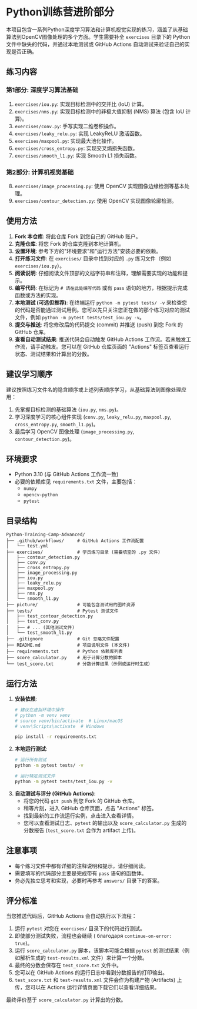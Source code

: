 # Python训练营进阶部分

本项目包含一系列Python深度学习算法和计算机视觉实现的练习，涵盖了从基础算法到OpenCV图像处理的多个方面。学生需要补全 `exercises` 目录下的 Python 文件中缺失的代码，并通过本地测试或 GitHub Actions 自动测试来验证自己的实现是否正确。

## 练习内容

### 第1部分: 深度学习算法基础
1.  `exercises/iou.py`: 实现目标检测中的交并比 (IoU) 计算。
2.  `exercises/nms.py`: 实现目标检测中的非极大值抑制 (NMS) 算法 (包含 IoU 计算)。
3.  `exercises/conv.py`: 手写实现二维卷积操作。
4.  `exercises/leaky_relu.py`: 实现 LeakyReLU 激活函数。
5.  `exercises/maxpool.py`: 实现最大池化操作。
6.  `exercises/cross_entropy.py`: 实现交叉熵损失函数。
7.  `exercises/smooth_l1.py`: 实现 Smooth L1 损失函数。

### 第2部分: 计算机视觉基础
8.  `exercises/image_processing.py`: 使用 OpenCV 实现图像边缘检测等基本处理。
9.  `exercises/contour_detection.py`: 使用 OpenCV 实现图像轮廓检测。

## 使用方法

1.  **Fork 本仓库**: 将此仓库 Fork 到您自己的 GitHub 账户。
2.  **克隆仓库**: 将您 Fork 的仓库克隆到本地计算机。
3.  **设置环境**: 参考下方的"环境要求"和"运行方法"安装必要的依赖。
4.  **打开练习文件**: 在 `exercises/` 目录中找到对应的 `.py` 练习文件（例如 `exercises/iou.py`）。
5.  **阅读说明**: 仔细阅读文件顶部的文档字符串和注释，理解需要实现的功能和提示。
6.  **编写代码**: 在标记为 `# 请在此处编写代码` 或有 `pass` 语句的地方，根据提示完成函数或方法的实现。
7.  **本地测试 (可选但推荐)**: 在终端运行 `python -m pytest tests/ -v` 来检查您的代码是否能通过测试用例。您可以先只关注您正在做的那个练习对应的测试文件，例如 `python -m pytest tests/test_iou.py -v`。
8.  **提交与推送**: 将您修改后的代码提交 (commit) 并推送 (push) 到您 Fork 的 GitHub 仓库。
9.  **查看自动测试结果**: 推送代码会自动触发 GitHub Actions 工作流。若未触发工作流，请手动触发。您可以在 GitHub 仓库页面的 "Actions" 标签页查看运行状态、测试结果和计算出的分数。

## 建议学习顺序

建议按照练习文件名的隐含顺序或上述列表顺序学习，从基础算法到图像处理应用：
1.  先掌握目标检测的基础算法 (`iou.py`, `nms.py`)。
2.  学习深度学习的核心组件实现 (`conv.py`, `leaky_relu.py`, `maxpool.py`, `cross_entropy.py`, `smooth_l1.py`)。
3.  最后学习 OpenCV 图像处理 (`image_processing.py`, `contour_detection.py`)。

## 环境要求
- Python 3.10 (与 GitHub Actions 工作流一致)
- 必要的依赖库见 `requirements.txt` 文件，主要包括：
  - `numpy`
  - `opencv-python`
  - `pytest`

## 目录结构

```
Python-Training-Camp-Advanced/
├── .github/workflows/     # GitHub Actions 工作流配置
│   └── test.yml
├── exercises/             # 学员练习目录 (需要填空的 .py 文件)
│   ├── contour_detection.py
│   ├── conv.py
│   ├── cross_entropy.py
│   ├── image_processing.py
│   ├── iou.py
│   ├── leaky_relu.py
│   ├── maxpool.py
│   ├── nms.py
│   └── smooth_l1.py
├── picture/               # 可能包含测试用的图片资源
├── tests/                 # Pytest 测试文件
│   ├── test_contour_detection.py
│   ├── test_conv.py
│   ├── # ... (其他测试文件)
│   └── test_smooth_l1.py
├── .gitignore             # Git 忽略文件配置
├── README.md              # 项目说明文件 (本文件)
├── requirements.txt       # Python 依赖库列表
├── score_calculator.py    # 用于计算分数的脚本
└── test_score.txt         # 分数计算结果（示例或运行时生成）
```

## 运行方法

1.  **安装依赖**:
    ```bash
    # 建议在虚拟环境中操作
    # python -m venv venv
    # source venv/bin/activate  # Linux/macOS
    # venv\Scripts\activate  # Windows

    pip install -r requirements.txt
    ```
2.  **本地运行测试**:
    ```bash
    # 运行所有测试
    python -m pytest tests/ -v

    # 运行特定测试文件
    python -m pytest tests/test_iou.py -v
    ```
3.  **自动测试与评分 (GitHub Actions)**:
    *   将您的代码 `git push` 到您 Fork 的 GitHub 仓库。
    *   稍等片刻，进入 GitHub 仓库页面，点击 "Actions" 标签。
    *   找到最新的工作流运行实例，点击进入查看详情。
    *   您可以查看测试日志、`pytest` 的输出以及 `score_calculator.py` 生成的分数报告 (`test_score.txt` 会作为 artifact 上传)。

## 注意事项
- 每个练习文件中都有详细的注释说明和提示，请仔细阅读。
- 需要填写的代码部分主要是完成带有 `pass` 语句的函数体。
- 务必先独立思考和实现，必要时再参考 `answers/` 目录下的答案。

## 评分标准

当您推送代码后，GitHub Actions 会自动执行以下流程：
1.  运行 `pytest` 对您在 `exercises/` 目录下的代码进行测试。
2.  即使部分测试失败，流程也会继续 ( благодаря `continue-on-error: true`)。
3.  运行 `score_calculator.py` 脚本，该脚本可能会根据 `pytest` 的测试结果（例如解析生成的 `test-results.xml` 文件）来计算一个分数。
4.  最终的分数会保存在 `test_score.txt` 文件中。
5.  您可以在 GitHub Actions 的运行日志中看到分数报告的打印输出。
6.  `test_score.txt` 和 `test-results.xml` 文件会作为构建产物 (Artifacts) 上传，您可以在 Actions 运行详情页面下载它们以查看详细结果。

最终评价基于 `score_calculator.py` 计算出的分数。 